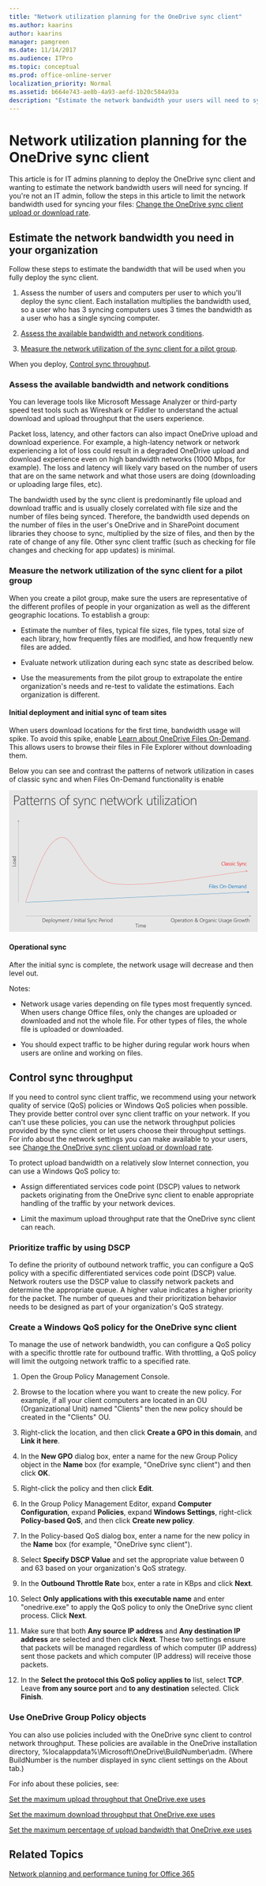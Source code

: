 ```yaml
---
title: "Network utilization planning for the OneDrive sync client"
ms.author: kaarins
author: kaarins
manager: pamgreen
ms.date: 11/14/2017
ms.audience: ITPro
ms.topic: conceptual
ms.prod: office-online-server
localization_priority: Normal
ms.assetid: b664e743-ae8b-4a93-aefd-1b20c584a93a
description: "Estimate the network bandwidth your users will need to sync their files with the OneDrive sync client."
---
```


# Network utilization planning for the OneDrive sync client

This article is for IT admins planning to deploy the OneDrive sync client and wanting to estimate the network bandwidth users will need for syncing. If you're not an IT admin, follow the steps in this article to limit the network bandwidth used for syncing your files: [Change the OneDrive sync client upload or download rate](https://support.office.com/article/71cc69da-2371-4981-8cc8-b4558bdda56e).
  
## Estimate the network bandwidth you need in your organization

Follow these steps to estimate the bandwidth that will be used when you fully deploy the sync client.
  
1. Assess the number of users and computers per user to which you'll deploy the sync client. Each installation multiplies the bandwidth used, so a user who has 3 syncing computers uses 3 times the bandwidth as a user who has a single syncing computer.
    
2. [Assess the available bandwidth and network conditions](network-utilization-planning-for-the-onedrive-sync-client.md#AssessAvailableBandwidth).
    
3. [Measure the network utilization of the sync client for a pilot group](network-utilization-planning-for-the-onedrive-sync-client.md#MeasureNetworkUtilization).
    
When you deploy, [Control sync throughput](network-utilization-planning-for-the-onedrive-sync-client.md#ControlSyncThroughput).
  
### Assess the available bandwidth and network conditions
<a name="AssessAvailableBandwidth"> </a>

You can leverage tools like Microsoft Message Analyzer or third-party speed test tools such as Wireshark or Fiddler to understand the actual download and upload throughput that the users experience. 
  
Packet loss, latency, and other factors can also impact OneDrive upload and download experience. For example, a high-latency network or network experiencing a lot of loss could result in a degraded OneDrive upload and download experience even on high bandwidth networks (1000 Mbps, for example). The loss and latency will likely vary based on the number of users that are on the same network and what those users are doing (downloading or uploading large files, etc).
  
The bandwidth used by the sync client is predominantly file upload and download traffic and is usually closely correlated with file size and the number of files being synced. Therefore, the bandwidth used depends on the number of files in the user's OneDrive and in SharePoint document libraries they choose to sync, multiplied by the size of files, and then by the rate of change of any file. Other sync client traffic (such as checking for file changes and checking for app updates) is minimal.
  
### Measure the network utilization of the sync client for a pilot group
<a name="MeasureNetworkUtilization"> </a>

When you create a pilot group, make sure the users are representative of the different profiles of people in your organization as well as the different geographic locations. To establish a group:
  
- Estimate the number of files, typical file sizes, file types, total size of each library, how frequently files are modified, and how frequently new files are added.
    
- Evaluate network utilization during each sync state as described below.
    
- Use the measurements from the pilot group to extrapolate the entire organization's needs and re-test to validate the estimations. Each organization is different.
    
#### Initial deployment and initial sync of team sites

When users download locations for the first time, bandwidth usage will spike. To avoid this spike, enable [Learn about OneDrive Files On-Demand](https://support.office.com/article/0e6860d3-d9f3-4971-b321-7092438fb38e). This allows users to browse their files in File Explorer without downloading them.
  
Below you can see and contrast the patterns of network utilization in cases of classic sync and when Files On-Demand functionality is enable
  
![OneDrive Sync Client Network Load Patterns](media/6c03ed78-0575-454a-9cf0-989c7ae7451a.png)
  
#### Operational sync

After the initial sync is complete, the network usage will decrease and then level out. 
  
Notes:
  
- Network usage varies depending on file types most frequently synced. When users change Office files, only the changes are uploaded or downloaded and not the whole file. For other types of files, the whole file is uploaded or downloaded.
    
- You should expect traffic to be higher during regular work hours when users are online and working on files.
    
## Control sync throughput
<a name="ControlSyncThroughput"> </a>

If you need to control sync client traffic, we recommend using your network quality of service (QoS) policies or Windows QoS policies when possible. They provide better control over sync client traffic on your network. If you can't use these policies, you can use the network throughput policies provided by the sync client or let users choose their throughput settings. For info about the network settings you can make available to your users, see [Change the OneDrive sync client upload or download rate](https://support.office.com/article/71cc69da-2371-4981-8cc8-b4558bdda56e).
  
To protect upload bandwidth on a relatively slow Internet connection, you can use a Windows QoS policy to:
  
- Assign differentiated services code point (DSCP) values to network packets originating from the OneDrive sync client to enable appropriate handling of the traffic by your network devices. 
    
- Limit the maximum upload throughput rate that the OneDrive sync client can reach.
    
### Prioritize traffic by using DSCP

To define the priority of outbound network traffic, you can configure a QoS policy with a specific differentiated services code point (DSCP) value. Network routers use the DSCP value to classify network packets and determine the appropriate queue. A higher value indicates a higher priority for the packet. The number of queues and their prioritization behavior needs to be designed as part of your organization's QoS strategy.
  
### Create a Windows QoS policy for the OneDrive sync client

To manage the use of network bandwidth, you can configure a QoS policy with a specific throttle rate for outbound traffic. With throttling, a QoS policy will limit the outgoing network traffic to a specified rate.
  
1. Open the Group Policy Management Console.
    
2. Browse to the location where you want to create the new policy. For example, if all your client computers are located in an OU (Organizational Unit) named "Clients" then the new policy should be created in the "Clients" OU. 
    
3. Right-click the location, and then click **Create a GPO in this domain**, and **Link it here**. 
    
4. In the **New GPO** dialog box, enter a name for the new Group Policy object in the **Name** box (for example, "OneDrive sync client") and then click **OK**. 
    
5. Right-click the policy and then click **Edit**. 
    
6. In the Group Policy Management Editor, expand **Computer Configuration**, expand **Policies**, expand **Windows Settings**, right-click **Policy-based QoS**, and then click **Create new policy**. 
    
7. In the Policy-based QoS dialog box, enter a name for the new policy in the **Name** box (for example, "OneDrive sync client"). 
    
8. Select **Specify DSCP Value** and set the appropriate value between 0 and 63 based on your organization's QoS strategy. 
    
9. In the **Outbound Throttle Rate** box, enter a rate in KBps and click **Next**. 
    
10. Select **Only applications with this executable name** and enter "onedrive.exe" to apply the QoS policy to only the OneDrive sync client process. Click **Next**. 
    
11. Make sure that both **Any source IP address** and **Any destination IP address** are selected and then click **Next**. These two settings ensure that packets will be managed regardless of which computer (IP address) sent those packets and which computer (IP address) will receive those packets. 
    
12. In the **Select the protocol this QoS policy applies to** list, select **TCP**. Leave **from any source port** and **to any destination** selected. Click **Finish**.
    
### Use OneDrive Group Policy objects

You can also use policies included with the OneDrive sync client to control network throughput. These policies are available in the OneDrive installation directory, %localappdata%\Microsoft\OneDrive\BuildNumber\adm\. (Where BuildNumber is the number displayed in sync client settings on the About tab.)
  
For info about these policies, see:
  
[Set the maximum upload throughput that OneDrive.exe uses](use-group-policy-to-control-onedrive-sync-client-settings.md#SetMaxUploadTput)
  
[Set the maximum download throughput that OneDrive.exe uses](use-group-policy-to-control-onedrive-sync-client-settings.md#SetMaxDownloadTput)
  
[Set the maximum percentage of upload bandwidth that OneDrive.exe uses](use-group-policy-to-control-onedrive-sync-client-settings.md#MaxBandwidth)
  
## Related Topics
<a name="ControlSyncThroughput"> </a>

[Network planning and performance tuning for Office 365](https://support.office.com/article/e5f1228c-da3c-4654-bf16-d163daee8848)
  

